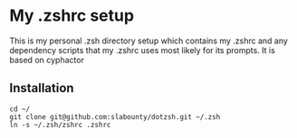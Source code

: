 # My .zshrc setup

This is my personal .zsh directory setup which contains my .zshrc
and any dependency scripts that my .zshrc uses most likely for its
prompts. It is based on cyphactor

## Installation

    cd ~/
    git clone git@github.com:slabounty/dotzsh.git ~/.zsh
    ln -s ~/.zsh/zshrc .zshrc

